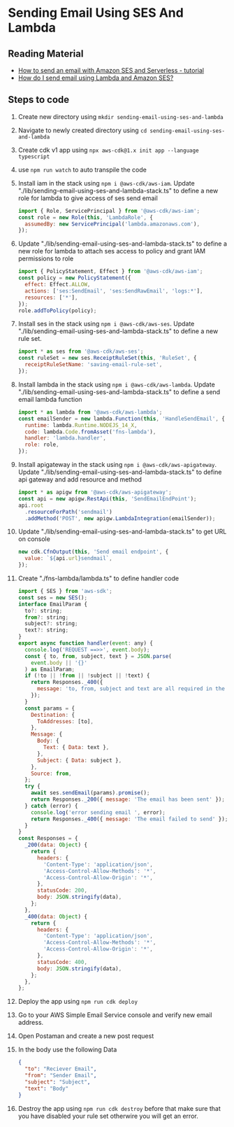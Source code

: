 # Sending Email Using SES And Lambda

## Reading Material

- [How to send an email with Amazon SES and Serverless - tutorial](https://www.youtube.com/watch?v=4o6GCiUX8Xk)
- [How do I send email using Lambda and Amazon SES?](https://aws.amazon.com/premiumsupport/knowledge-center/lambda-send-email-ses/#:~:text=To%20send%20email%20from%20Lambda,to%20execute%20the%20API%20call.)

## Steps to code

1. Create new directory using `mkdir sending-email-using-ses-and-lambda`
2. Navigate to newly created directory using `cd sending-email-using-ses-and-lambda`
3. Create cdk v1 app using `npx aws-cdk@1.x init app --language typescript`
4. use `npm run watch` to auto transpile the code
5. Install iam in the stack using `npm i @aws-cdk/aws-iam`. Update "./lib/sending-email-using-ses-and-lambda-stack.ts" to define a new role for lambda to give access of ses send email

   ```js
   import { Role, ServicePrincipal } from '@aws-cdk/aws-iam';
   const role = new Role(this, 'LambdaRole', {
     assumedBy: new ServicePrincipal('lambda.amazonaws.com'),
   });
   ```

6. Update "./lib/sending-email-using-ses-and-lambda-stack.ts" to define a new role for lambda to attach ses access to policy and grant IAM permissions to role

   ```js
   import { PolicyStatement, Effect } from '@aws-cdk/aws-iam';
   const policy = new PolicyStatement({
     effect: Effect.ALLOW,
     actions: ['ses:SendEmail', 'ses:SendRawEmail', 'logs:*'],
     resources: ['*'],
   });
   role.addToPolicy(policy);
   ```

7. Install ses in the stack using `npm i @aws-cdk/aws-ses`. Update "./lib/sending-email-using-ses-and-lambda-stack.ts" to define a new rule set.

   ```js
   import * as ses from '@aws-cdk/aws-ses';
   const ruleSet = new ses.ReceiptRuleSet(this, 'RuleSet', {
     receiptRuleSetName: 'saving-email-rule-set',
   });
   ```

8. Install lambda in the stack using `npm i @aws-cdk/aws-lambda`. Update "./lib/sending-email-using-ses-and-lambda-stack.ts" to define a send email lambda function

   ```js
   import * as lambda from '@aws-cdk/aws-lambda';
   const emailSender = new lambda.Function(this, 'HandleSendEmail', {
     runtime: lambda.Runtime.NODEJS_14_X,
     code: lambda.Code.fromAsset('fns-lambda'),
     handler: 'lambda.handler',
     role: role,
   });
   ```

9. Install apigateway in the stack using `npm i @aws-cdk/aws-apigateway`. Update "./lib/sending-email-using-ses-and-lambda-stack.ts" to define api gateway and add resource and method

   ```js
   import * as apigw from '@aws-cdk/aws-apigateway';
   const api = new apigw.RestApi(this, 'SendEmailEndPoint');
   api.root
     .resourceForPath('sendmail')
     .addMethod('POST', new apigw.LambdaIntegration(emailSender));
   ```

10. Update "./lib/sending-email-using-ses-and-lambda-stack.ts" to get URL on console

    ```js
    new cdk.CfnOutput(this, 'Send email endpoint', {
      value: `${api.url}sendmail`,
    });
    ```

11. Create "./fns-lambda/lambda.ts" to define handler code

    ```js
    import { SES } from 'aws-sdk';
    const ses = new SES();
    interface EmailParam {
      to?: string;
      from?: string;
      subject?: string;
      text?: string;
    }
    export async function handler(event: any) {
      console.log('REQUEST ==>>', event.body);
      const { to, from, subject, text } = JSON.parse(
        event.body || '{}'
      ) as EmailParam;
      if (!to || !from || !subject || !text) {
        return Responses._400({
          message: 'to, from, subject and text are all required in the body',
        });
      }
      const params = {
        Destination: {
          ToAddresses: [to],
        },
        Message: {
          Body: {
            Text: { Data: text },
          },
          Subject: { Data: subject },
        },
        Source: from,
      };
      try {
        await ses.sendEmail(params).promise();
        return Responses._200({ message: 'The email has been sent' });
      } catch (error) {
        console.log('error sending email ', error);
        return Responses._400({ message: 'The email failed to send' });
      }
    }
    const Responses = {
      _200(data: Object) {
        return {
          headers: {
            'Content-Type': 'application/json',
            'Access-Control-Allow-Methods': '*',
            'Access-Control-Allow-Origin': '*',
          },
          statusCode: 200,
          body: JSON.stringify(data),
        };
      },
      _400(data: Object) {
        return {
          headers: {
            'Content-Type': 'application/json',
            'Access-Control-Allow-Methods': '*',
            'Access-Control-Allow-Origin': '*',
          },
          statusCode: 400,
          body: JSON.stringify(data),
        };
      },
    };
    ```

12. Deploy the app using `npm run cdk deploy`
13. Go to your AWS Simple Email Service console and verify new email address.
14. Open Postaman and create a new post request
15. In the body use the following Data

    ```json
    {
      "to": "Reciever Email",
      "from": "Sender Email",
      "subject": "Subject",
      "text": "Body"
    }
    ```

16. Destroy the app using `npm run cdk destroy` before that make sure that you have disabled your rule set otherwire you will get an error.
